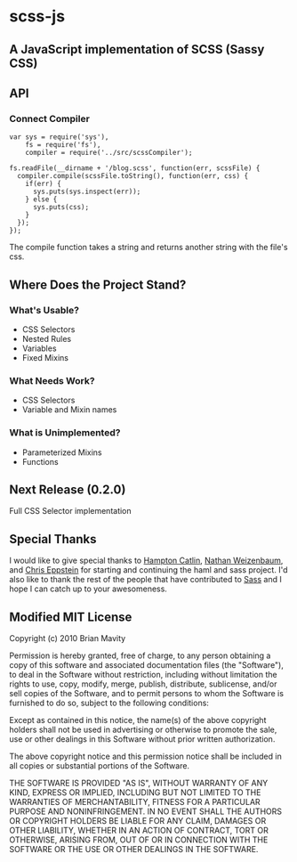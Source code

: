 # scss-js
## A JavaScript implementation of SCSS (Sassy CSS)

## API

### Connect Compiler

    var sys = require('sys'),
        fs = require('fs'),
        compiler = require('../src/scssCompiler');
    
    fs.readFile(__dirname + '/blog.scss', function(err, scssFile) {
      compiler.compile(scssFile.toString(), function(err, css) {
        if(err) {
          sys.puts(sys.inspect(err));
        } else {
          sys.puts(css);
        }
      });
    });

The compile function takes a string and returns another string with the file's css.

## Where Does the Project Stand?

### What's Usable?
  * CSS Selectors
  * Nested Rules
  * Variables
  * Fixed Mixins

### What Needs Work?
  * CSS Selectors
  * Variable and Mixin names

### What is Unimplemented?
  * Parameterized Mixins
  * Functions

## Next Release (0.2.0)

Full CSS Selector implementation


## Special Thanks

I would like to give special thanks to [Hampton Catlin](http://hamptoncatlin.com),
[Nathan Weizenbaum](http://nex-3.com), and [Chris Eppstein](http://acts-as-architect.blogspot.com)
for starting and continuing the haml and sass project. I'd also like to thank the rest of the people
that have contributed to [Sass](http://sass-lang.com/) and I hope I can catch up to your
awesomeness.

## Modified MIT License

Copyright (c) 2010 Brian Mavity 

Permission is hereby granted, free of charge, to any person obtaining a copy
of this software and associated documentation files (the "Software"), to deal
in the Software without restriction, including without limitation the rights
to use, copy, modify, merge, publish, distribute, sublicense, and/or sell
copies of the Software, and to permit persons to whom the Software is
furnished to do so, subject to the following conditions:

Except as contained in this notice, the name(s) of the above copyright
holders shall not be used in advertising or otherwise to promote the sale,
use or other dealings in this Software without prior written authorization.

The above copyright notice and this permission notice shall be included in
all copies or substantial portions of the Software.

THE SOFTWARE IS PROVIDED "AS IS", WITHOUT WARRANTY OF ANY KIND, EXPRESS OR
IMPLIED, INCLUDING BUT NOT LIMITED TO THE WARRANTIES OF MERCHANTABILITY,
FITNESS FOR A PARTICULAR PURPOSE AND NONINFRINGEMENT. IN NO EVENT SHALL THE
AUTHORS OR COPYRIGHT HOLDERS BE LIABLE FOR ANY CLAIM, DAMAGES OR OTHER
LIABILITY, WHETHER IN AN ACTION OF CONTRACT, TORT OR OTHERWISE, ARISING FROM,
OUT OF OR IN CONNECTION WITH THE SOFTWARE OR THE USE OR OTHER DEALINGS IN
THE SOFTWARE.
